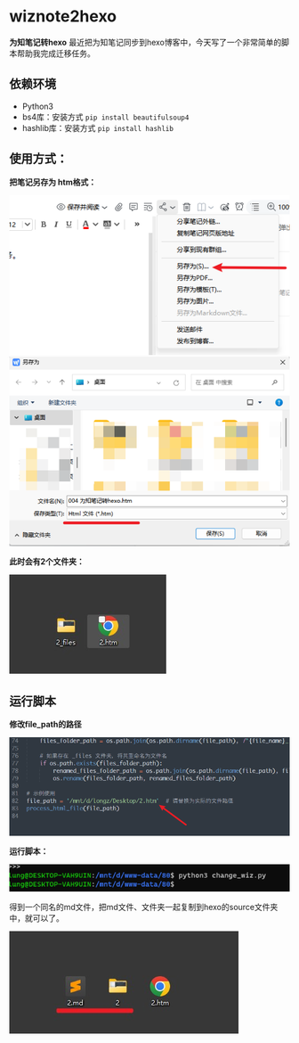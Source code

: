 # wiznote2hexo
**为知笔记转hexo**
最近把为知笔记同步到hexo博客中，今天写了一个非常简单的脚本帮助我完成迁移任务。


## 依赖环境
- Python3
- bs4库：安装方式 `pip install beautifulsoup4`
- hashlib库：安装方式 `pip install hashlib`



## 使用方式：
**把笔记另存为 htm格式：**

![](index_files/a7cc71bb-ee2c-4004-83e8-4483120a511a.png)
![](index_files/6e49ea83-1ef6-44f4-b823-8d437ee89e6c.png)

**此时会有2个文件夹：**

![](index_files/0092d583-c7e6-4106-9d1e-686495fc6deb.jpg)




## 运行脚本
**修改file_path的路径**

![](index_files/8b92cca7-051e-42c1-8c30-51c5b21551cf.png)

**运行脚本：**

![](index_files/2b89c06e-690c-4ed6-9725-84f1737408cb.png)

得到一个同名的md文件，把md文件、文件夹一起复制到hexo的source文件夹中，就可以了。

![](index_files/c26721b4-9ed4-48b5-837c-767fd3c83b42.jpg)

